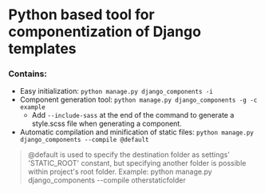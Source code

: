 # Python based tool for componentization of Django templates

### Contains:
* Easy initialization: `python manage.py django_components -i`
* Component generation tool: `python manage.py django_components -g -c example`
  - Add `--include-sass` at the end of the command to generate a style.scss file when generating a component.
* Automatic compilation and minification of static files: `python manage.py django_components --compile @default`

> @default is used to specify the destination folder as settings' 'STATIC_ROOT' constant, but specifying another folder is possible within project's root folder.
> Example: python manage.py django_components --compile otherstaticfolder
